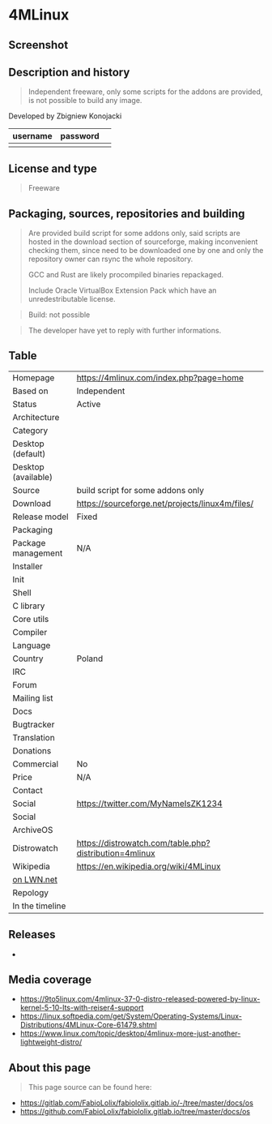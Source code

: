 # 4MLinux

## Screenshot


## Description and history

> Independent freeware, only some scripts for the addons are provided,
> is not possible to build any image.

Developed by Zbigniew Konojacki

| username | password |  |
|----------|----------|--|
|  |  |  |


## License and type

> Freeware


## Packaging, sources, repositories and building

> Are provided build script for some addons only, said scripts are hosted
> in the download section of sourceforge, making inconvenient checking them,
> since need to be downloaded one by one and only the repository owner can
> rsync the whole repository.
>
> GCC and Rust are likely procompiled binaries repackaged.
>
> Include Oracle VirtualBox Extension Pack which have an unredestributable license.

> Build: not possible

> The developer have yet to reply with further informations.


## Table

|                       |  |
|-----------------------|--|
| Homepage              | <https://4mlinux.com/index.php?page=home> |
| Based on              | Independent |
| Status                | Active |
| Architecture          |  |
| Category              |  |
| Desktop (default)     |  |
| Desktop (available)   |  |
| Source                | build script for some addons only |
| Download              | <https://sourceforge.net/projects/linux4m/files/> |
| Release model         | Fixed |
| Packaging             |  |
| Package management    | N/A |
| Installer             |  |
| Init                  |  |
| Shell                 |  |
| C library             |  |
| Core utils            |  |
| Compiler              |  |
| Language              |  |
| Country               | Poland |
| IRC                   |  |
| Forum                 |  |
| Mailing list          |  |
| Docs                  |  |
| Bugtracker            |  |
| Translation           |  |
| Donations             |  |
| Commercial            | No |
| Price                 | N/A |
| Contact               |  |
| Social                | <https://twitter.com/MyNameIsZK1234> |
| Social                |  |
| ArchiveOS             |  |
| Distrowatch           | <https://distrowatch.com/table.php?distribution=4mlinux> |
| Wikipedia             | <https://en.wikipedia.org/wiki/4MLinux> |
| [on LWN.net](https://lwn.net/Distributions/) |  |
| Repology              |  |
| In the timeline       |  |


## Releases

* 


## Media coverage

* <https://9to5linux.com/4mlinux-37-0-distro-released-powered-by-linux-kernel-5-10-lts-with-reiser4-support>
* <https://linux.softpedia.com/get/System/Operating-Systems/Linux-Distributions/4MLinux-Core-61479.shtml>
* <https://www.linux.com/topic/desktop/4mlinux-more-just-another-lightweight-distro/>


## About this page

> This page source can be found here:

* https://gitlab.com/FabioLolix/fabiololix.gitlab.io/-/tree/master/docs/os
* https://github.com/FabioLolix/fabiololix.gitlab.io/tree/master/docs/os

